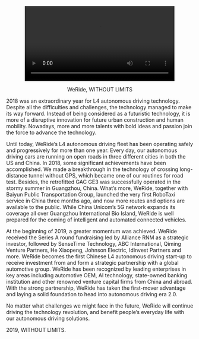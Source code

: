 <div style="text-align: center">
<video width="80%" height="auto" controls>
<source  src="src/assets/news/pr-compressed.mp4" type="video/mp4" >
</video>
<p>WeRide, WITHOUT LIMITS</p>
</div>

2018 was an extraordinary year for L4 autonomous driving technology. Despite all the difficulties and challenges, the technology managed to make its way forward. Instead of being considered as a futuristic technology, it is more of a disruptive innovation for future urban construction and human mobility. Nowadays, more and more talents with bold ideas and passion join the force to advance the technology.

Until today, WeRide’s L4 autonomous driving fleet has been operating safely and progressively for more than one year. Every day, our autonomous driving cars are running on open roads in three different cities in both the US and China. In 2018, some significant achievements have been accomplished. We made a breakthrough in the technology of crossing long-distance tunnel without GPS, which became one of our routines for road test. Besides, the retrofitted GAC GE3 was successfully operated in the stormy summer in Guangzhou, China. What’s more, WeRide, together with Baiyun Public Transportation Group, launched the very first RoboTaxi service in China three months ago, and now more routes and options are available to the public. While China Unicom’s 5G network expands its coverage all over Guangzhou International Bio Island, WeRide is well prepared for the coming of intelligent and automated connected vehicles.

At the beginning of 2019, a greater momentum was achieved. WeRide received the Series A round fundraising led by Alliance RNM as a strategic investor, followed by SenseTime Technology, ABC International, Qiming Venture Partners, He Xiaopeng, Johnson Electric, Idinvest Partners and more. WeRide becomes the first Chinese L4 autonomous driving start-up to receive investment from and form a strategic partnership with a global automotive group. WeRide has been recognized by leading enterprises in key areas including automotive OEM, AI technology, state-owned banking institution and other renowned venture capital firms from China and abroad. With the strong partnership, WeRide has taken the first-mover advantage and laying a solid foundation to head into autonomous driving era 2.0.

No matter what challenges we might face in the future, WeRide will continue driving the technology revolution, and benefit people’s everyday life with our autonomous driving solutions.

2019, WITHOUT LIMITS.